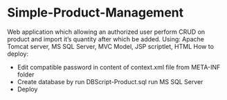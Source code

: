 # Simple-Product-Management
Web application which allowing an authorized user perform CRUD on product and import it’s quantity after which be added. Using: Apache Tomcat server, MS SQL Server, MVC Model, JSP scriptlet, HTML
How to deploy: 
+ Edit compatible password in content of context.xml file from META-INF folder
+ Create database by run DBScript-Product.sql run MS SQL Server
+ Deploy
